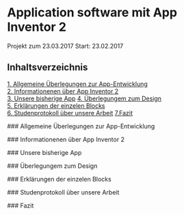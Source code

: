 # Application software mit App Inventor 2

Projekt zum 23.03.2017
Start: 23.02.2017


## Inhaltsverzeichnis

[1. Allgemeine Überlegungen zur App-Entwicklung](#1)  
[2. Informationenen über App Inventor 2](#2)  
[3. Unsere bisherige App](#3)
[4. Überlegungem zum Design](#4)  
[5. Erklärungen der einzelen Blocks](#5)  
[6. Studenprotokoll über unsere Arbeit](#6)
[7.Fazit](#7)


###<a name="1"></a> Allgemeine Überlegungen zur App-Entwicklung


###<a name="2"></a> Informationenen über App Inventor 2

###<a name="3"></a> Unsere bisherige App


###<a name="4"></a> Überlegungem zum Design


###<a name="5"></a> Erklärungen der einzelen Blocks


###<a name="6"></a> Studenprotokoll über unsere Arbeit


###<a name="7"></a> Fazit
